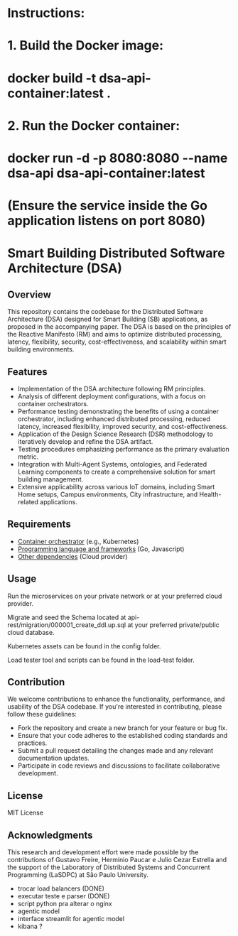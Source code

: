 # Instructions:
# 1. Build the Docker image:
#    docker build -t dsa-api-container:latest .
#
# 2. Run the Docker container:
#    docker run -d -p 8080:8080 --name dsa-api dsa-api-container:latest
#    (Ensure the service inside the Go application listens on port 8080)
#


# Smart Building Distributed Software Architecture (DSA)

## Overview
This repository contains the codebase for the Distributed Software Architecture (DSA) designed for Smart Building (SB) applications, as proposed in the accompanying paper. The DSA is based on the principles of the Reactive Manifesto (RM) and aims to optimize distributed processing, latency, flexibility, security, cost-effectiveness, and scalability within smart building environments.

## Features
- Implementation of the DSA architecture following RM principles.
- Analysis of different deployment configurations, with a focus on container orchestrators.
- Performance testing demonstrating the benefits of using a container orchestrator, including enhanced distributed processing, reduced latency, increased flexibility, improved security, and cost-effectiveness.
- Application of the Design Science Research (DSR) methodology to iteratively develop and refine the DSA artifact.
- Testing procedures emphasizing performance as the primary evaluation metric.
- Integration with Multi-Agent Systems, ontologies, and Federated Learning components to create a comprehensive solution for smart building management.
- Extensive applicability across various IoT domains, including Smart Home setups, Campus environments, City infrastructure, and Health-related applications.

## Requirements
- [Container orchestrator](#) (e.g., Kubernetes)
- [Programming language and frameworks](#) (Go, Javascript)
- [Other dependencies](#) (Cloud provider)



## Usage
Run the microservices on your private network or at your preferred cloud provider.

Migrate and seed the Schema located at api-rest/migration/000001_create_ddl.up.sql at your preferred private/public cloud database.

Kubernetes assets can be found in the config folder.

Load tester tool and scripts can be found in the load-test folder.


## Contribution
We welcome contributions to enhance the functionality, performance, and usability of the DSA codebase. If you're interested in contributing, please follow these guidelines:
- Fork the repository and create a new branch for your feature or bug fix.
- Ensure that your code adheres to the established coding standards and practices.
- Submit a pull request detailing the changes made and any relevant documentation updates.
- Participate in code reviews and discussions to facilitate collaborative development.

## License
MIT License 

## Acknowledgments
This research and development effort were made possible by the contributions of Gustavo Freire, Herminio Paucar e Julio Cezar Estrella and the support of the Laboratory of Distributed Systems and Concurrent Programming (LaSDPC) at São Paulo University.



- trocar load balancers (DONE)
- executar teste e parser (DONE)
- script python pra alterar o nginx
- agentic model
- interface streamlit for agentic model
- kibana ?